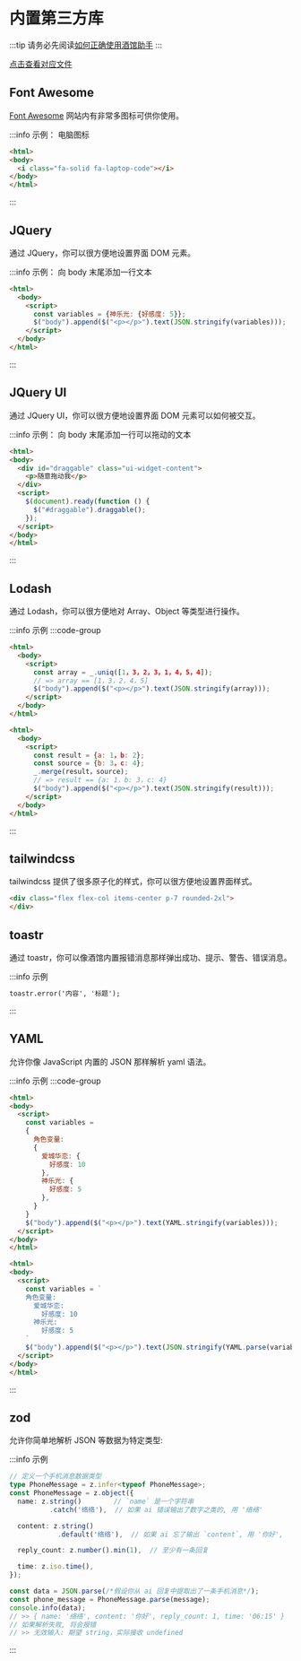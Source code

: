 # 内置第三方库

:::tip
请务必先阅读[如何正确使用酒馆助手](/guide/基本用法/如何正确使用酒馆助手.md)
:::

[点击查看对应文件](https://github.com/N0VI028/JS-Slash-Runner/blob/main/src/third_party.html)

## Font Awesome

[Font Awesome](https://fontawesome.com/icons/) 网站内有非常多图标可供你使用。

:::info 示例： 电脑图标

```html
<html>
<body>
  <i class="fa-solid fa-laptop-code"></i>
</body>
</html>
```

:::

## JQuery

通过 JQuery，你可以很方便地设置界面 DOM 元素。

:::info 示例： 向 body 末尾添加一行文本

```html
<html>
  <body>
    <script>
      const variables = {神乐光: {好感度: 5}};
      $("body").append($("<p></p>").text(JSON.stringify(variables)));
    </script>
  </body>
</html>
```

:::

## JQuery UI

通过 JQuery UI，你可以很方便地设置界面 DOM 元素可以如何被交互。

:::info 示例： 向 body 末尾添加一行可以拖动的文本

```html
<html>
<body>
  <div id="draggable" class="ui-widget-content">
    <p>随意拖动我</p>
  </div>
  <script>
    $(document).ready(function () {
      $("#draggable").draggable();
    });
  </script>
</body>
</html>
```

:::

## Lodash

通过 Lodash，你可以很方便地对 Array、Object 等类型进行操作。

:::info 示例
:::code-group

```html [对 Array 去重]
<html>
  <body>
    <script>
      const array = _.uniq([1，3，2，3，1，4，5，4]);
      // => array == [1，3，2，4，5]
      $("body").append($("<p></p>").text(JSON.stringify(array)));
    </script>
  </body>
</html>
```

```html [合并 Object]
<html>
  <body>
    <script>
      const result = {a: 1，b: 2};
      const source = {b: 3，c: 4};
      _.merge(result，source);
      // => result == {a: 1，b: 3，c: 4}
      $("body").append($("<p></p>").text(JSON.stringify(result)));
    </script>
  </body>
</html>
```

:::

## tailwindcss

tailwindcss 提供了很多原子化的样式，你可以很方便地设置界面样式。

```html
<div class="flex flex-col items-center p-7 rounded-2xl">
</div>
```

## toastr

通过 toastr，你可以像酒馆内置报错消息那样弹出成功、提示、警告、错误消息。

:::info 示例

```html [错误消息]
toastr.error('内容', '标题');
```

:::

## YAML

允许你像 JavaScript 内置的 JSON 那样解析 yaml 语法。

:::info 示例
:::code-group

```html [输出成 yaml]
<html>
<body>
  <script>
    const variables =
    {
      角色变量:
      {
        爱城华恋: {
          好感度: 10
        },
        神乐光: {
          好感度: 5
        },
      }
    }
    $("body").append($("<p></p>").text(YAML.stringify(variables)));
  </script>
</body>
</html>
```

```html [解析 yaml]
<html>
<body>
  <script>
    const variables = `
    角色变量:
      爱城华恋:
        好感度: 10
      神乐光:
        好感度: 5
    `
    $("body").append($("<p></p>").text(JSON.stringify(YAML.parse(variables))));
  </script>
</body>
</html>
```

:::

## zod

允许你简单地解析 JSON 等数据为特定类型:

:::info 示例

```typescript
// 定义一个手机消息数据类型
type PhoneMessage = z.infer<typeof PhoneMessage>;
const PhoneMessage = z.object({
  name: z.string()        // `name` 是一个字符串
          .catch('络络'),  // 如果 ai 错误输出了数字之类的, 用 '络络'

  content: z.string()
            .default('络络'),  // 如果 ai 忘了输出 `content`, 用 '你好',

  reply_count: z.number().min(1),  // 至少有一条回复

  time: z.iso.time(),
});

const data = JSON.parse(/*假设你从 ai 回复中提取出了一条手机消息*/);
const phone_message = PhoneMessage.parse(message);
console.info(data);
// >> { name: '络络', content: '你好', reply_count: 1, time: '06:15' }
// 如果解析失败, 将会报错
// >> 无效输入: 期望 string，实际接收 undefined
```

:::
